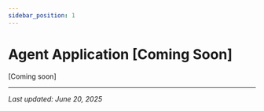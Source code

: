 ```yaml
---
sidebar_position: 1
---
```


# Agent Application [Coming Soon]

[Coming soon]

---

_Last updated: June 20, 2025_
